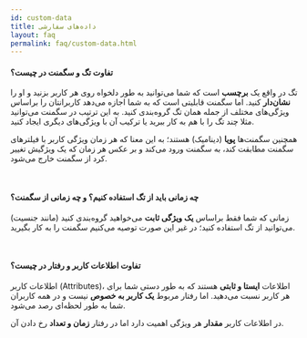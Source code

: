 ```yaml
---  
id: custom-data  
title: داده‌های سفارشی  
layout: faq      
permalink: faq/custom-data.html      
---  
```

  
#### تفاوت تگ و سگمنت در چیست؟  
تگ در واقع یک **برچسب** است که شما می‌توانید به طور دلخواه روی هر کاربر بزنید و او را **نشان‌دار** کنید. اما سگمنت قابلیتی است که به شما اجازه می‌دهد کاربرانتان را براساس ویژگی‌های مختلف از جمله همان تگ گروه‌بندی کنید. به این ترتیب در سگمنت می‌توانید مثلا چند تگ را با هم به کار ببرید یا ترکیب آن با ویژگی‌های دیگری ایجاد کنید.  
  
همچنین سگمنت‌ها **پویا** (دینامیک) هستند؛ به این معنا که هر زمان ویژگی کاربر با فیلترهای سگمنت مطابقت کند، به سگمنت ورود می‌کند و بر عکس هر زمان که یک ویژگیش تغییر کرد از سگمنت خارج می‌شود.  
  
<br>  
  
#### چه زمانی باید از تگ استفاده کنیم؟ و چه زمانی از سگمنت؟  
زمانی که شما فقط براساس **یک ویژگی ثابت** می‌خواهید گروه‌بندی کنید (مانند جنسیت) می‌توانید از تگ استفاده کنید؛ در غیر این صورت توصیه می‌کنیم سگمنت را به کار بگیرید.   
  
  
<br>  
  
#### تفاوت اطلاعات کاربر و رفتار در چیست؟  
اطلاعات کاربر (Attributes)، اطلاعات **ایستا و ثابتی** هستند که به طور دستی شما برای هر کاربر نسبت می‌دهید. اما رفتار مربوط **یک کاربر به خصوص** نیست و در همه کاربران شما به طور لحظه‌ای رصد می‌شود.   
  
در اطلاعات کاربر **مقدار** هر ویژگی اهمیت دارد اما در رفتار **زمان و تعداد** رخ دادن آن.